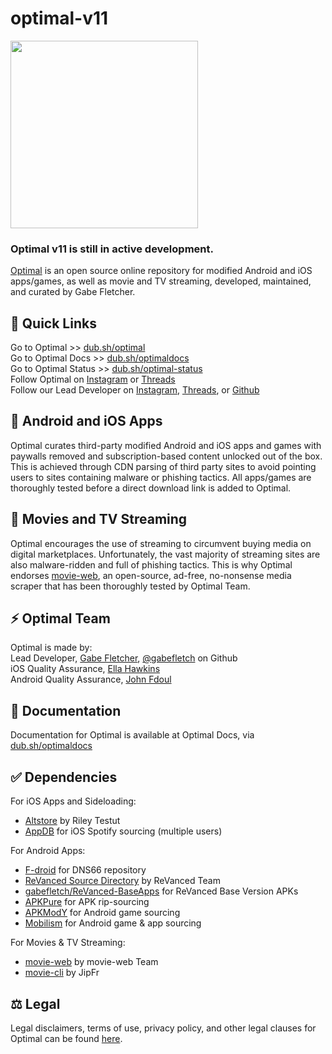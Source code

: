 # optimal-v11
<img src="https://github.com/gabefletch/optimal-v11/assets/38300939/7512475f-586c-46d6-bdf4-89fa5fb1ef09" width=300><br>

### Optimal v11 is still in active development.

[Optimal](https://dub.sh/optimal) is an open source online repository for modified Android and iOS apps/games, as well as movie and TV streaming, developed, maintained, and curated by Gabe Fletcher.<br>

## 🔗 Quick Links
Go to Optimal >> [dub.sh/optimal](https://dub.sh/optimal)<br>
Go to Optimal Docs >> [dub.sh/optimaldocs](https://dub.sh/optimaldocs)<br>
Go to Optimal Status >> [dub.sh/optimal-status](https://dub.sh/optimal-status)<br>
Follow Optimal on [Instagram](https://instagram.com/optimal.apps) or [Threads](https://threads.net/optimal.apps)<br>
Follow our Lead Developer on [Instagram](https://instagram.com/gabefletch), [Threads](https://threads.net/gabefletch), or [Github](https://github.com/gabefletch)<br>

## 📲 Android and iOS Apps
Optimal curates third-party modified Android and iOS apps and games with paywalls removed and subscription-based content unlocked out of the box. This is achieved through CDN parsing of third party sites to avoid pointing users to sites containing malware or phishing tactics. All apps/games are thoroughly tested before a direct download link is added to Optimal.

## 🍿 Movies and TV Streaming
Optimal encourages the use of streaming to circumvent buying media on digital marketplaces. Unfortunately, the vast majority of streaming sites are also malware-ridden and full of phishing tactics. This is why Optimal endorses [movie-web](https://github.com/movie-web/movie-web), an open-source, ad-free, no-nonsense media scraper that has been thoroughly tested by Optimal Team.

## ⚡ Optimal Team
Optimal is made by:<br>
Lead Developer, [Gabe Fletcher](https://dub.sh/gabe), [@gabefletch](github.com/gabefletch) on Github<br>
iOS Quality Assurance, [Ella Hawkins](https://dub.sh/ellahawkins)<br>
Android Quality Assurance, [John Fdoul](https://dub.sh/johnfdoul)<br>

## 📒 Documentation
Documentation for Optimal is available at Optimal Docs, via [dub.sh/optimaldocs](https://dub.sh/optimaldocs)

## ✅ Dependencies
For iOS Apps and Sideloading:<br>
- [Altstore](https://altstore.io) by Riley Testut
- [AppDB](https://appdb.to) for iOS Spotify sourcing (multiple users)

For Android Apps:
- [F-droid](f-droid.org) for DNS66 repository
- [ReVanced Source Directory](revanced.app) by ReVanced Team
- [gabefletch/ReVanced-BaseApps](https://github.com/gabefletch/ReVanced-BaseApps) for ReVanced Base Version APKs
- [APKPure](https://m.apkpure.com) for APK rip-sourcing
- [APKModY](https://apkmody.io) for Android game sourcing
- [Mobilism](https://forum.mobilism.me) for Android game & app sourcing

For Movies & TV Streaming:
- [movie-web](https://github.com/movie-web/movie-web) by movie-web Team
- [movie-cli](https://github.com/JipFr/movie-cli) by JipFr

## ⚖️ Legal
Legal disclaimers, terms of use, privacy policy, and other legal clauses for Optimal can be found [here](https://dub.sh/optimal-legal).
